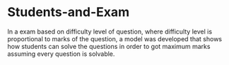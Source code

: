 # Students-and-Exam
In a exam based on difficulty level of question, where difficulty level is proportional to marks of the question, a model was developed that shows how students can solve the questions in order to got maximum marks assuming every question is solvable.
